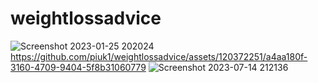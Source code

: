 # weightlossadvice
![Screenshot 2023-01-25 202024](https://user-images.githubusercontent.com/120372251/215271846-7c215f8f-9736-49d5-86cd-b02e4cd104fe.png)
https://github.com/piuk1/weightlossadvice/assets/120372251/a4aa180f-3160-4709-9404-5f8b31060779
![Screenshot 2023-07-14 212136](https://github.com/piuk1/weightlossadvice/assets/120372251/e9510215-2c42-4bb6-bf17-8e05b3cda7c3)
